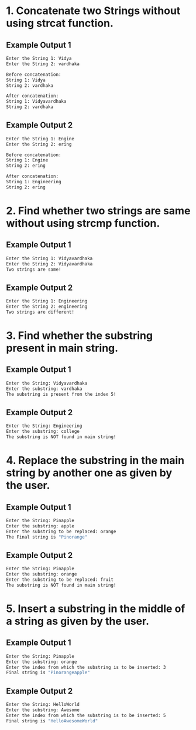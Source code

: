 # 1. Concatenate two Strings without using strcat function.

## Example Output 1

```bash
Enter the String 1: Vidya
Enter the String 2: vardhaka

Before concatenation:
String 1: Vidya
String 2: vardhaka

After concatenation:
String 1: Vidyavardhaka
String 2: vardhaka
```

## Example Output 2

```bash
Enter the String 1: Engine
Enter the String 2: ering

Before concatenation:
String 1: Engine
String 2: ering

After concatenation:
String 1: Engineering
String 2: ering
```


# 2. Find whether two strings are same without using strcmp function.

## Example Output 1

```bash
Enter the String 1: Vidyavardhaka
Enter the String 2: Vidyavardhaka
Two strings are same!
```
## Example Output 2

```bash
Enter the String 1: Engineering
Enter the String 2: engineering
Two strings are different!
```

# 3. Find whether the substring present in main string.

## Example Output 1

```bash
Enter the String: Vidyavardhaka
Enter the substring: vardhaka
The substring is present from the index 5!
```
## Example Output 2

```bash
Enter the String: Engineering
Enter the substring: college
The substring is NOT found in main string!
```

# 4. Replace the substring in the main string by another one as given by the user.

## Example Output 1

```bash
Enter the String: Pinapple
Enter the substring: apple
Enter the substring to be replaced: orange
The Final string is "Pinorange"
```
## Example Output 2

```bash
Enter the String: Pinapple
Enter the substring: orange
Enter the substring to be replaced: fruit
The substring is NOT found in main string!
```

# 5. Insert a substring in the middle of a string as given by the user.

## Example Output 1

```bash
Enter the String: Pinapple
Enter the substring: orange
Enter the index from which the substring is to be inserted: 3
Final string is "Pinorangeapple"
```
## Example Output 2

```bash
Enter the String: HelloWorld
Enter the substring: Awesome
Enter the index from which the substring is to be inserted: 5
Final string is "HelloAwesomeWorld"
```